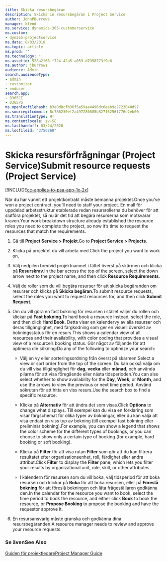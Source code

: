```yaml
---
title: Skicka resursbegäran
description: Skicka in resursbegäran i Project Service
author: JohnPBurrows
manager: kfend
ms.service: dynamics-365-customerservice
ms.custom:
- dyn365-projectservice
ms.date: 8/03/2018
ms.topic: article
ms.prod: ''
ms.technology: ''
ms.assetid: 528a2f66-f724-42a5-a059-d7958773f9e6
ms.author: jburrows
audience: Admin
search.audienceType:
- admin
- customizer
- enduser
search.app:
- D365CE
- D365PS
ms.openlocfilehash: b3e0d8cfb36f5a59ae4496dc6eab9c2723048d97
ms.sourcegitcommit: 8c786230ef2a497280885b827162561776e2eb00
ms.translationtype: HT
ms.contentlocale: sv-SE
ms.lasthandoff: 03/24/2020
ms.locfileid: "3756260"
---
```

# <a name="submit-resource-requests-project-service"></a><span data-ttu-id="55fe3-103">Skicka resursförfrågningar (Project Service)</span><span class="sxs-lookup"><span data-stu-id="55fe3-103">Submit resource requests (Project Service)</span></span>

[!INCLUDE[cc-applies-to-psa-app-1x-2x](../includes/cc-applies-to-psa-app-1x-2x.md)]

<span data-ttu-id="55fe3-104">När du har vunnit ett projektkontrakt måste bemanna projektet.</span><span class="sxs-lookup"><span data-stu-id="55fe3-104">Once you’ve won a project contract, you’ll need to staff your project.</span></span> <span data-ttu-id="55fe3-105">En mall för uppdelad arbetsstruktur etablerade redan resursrollerna du behöver för att slutföra projektet, så nu är det tid att begära resurserna som motsvarar kraven.</span><span class="sxs-lookup"><span data-stu-id="55fe3-105">Your work breakdown structure already established the resource roles you need to complete the project, so now it’s time to request the resources that match the requirements.</span></span>  
  
1.  <span data-ttu-id="55fe3-106">Gå till **Project Service > Projekt**.</span><span class="sxs-lookup"><span data-stu-id="55fe3-106">Go to **Project Service > Projects**.</span></span>  
  
2.  <span data-ttu-id="55fe3-107">Klicka på projektet du vill arbeta med.</span><span class="sxs-lookup"><span data-stu-id="55fe3-107">Click the project you want to work on.</span></span>  
  
3.  <span data-ttu-id="55fe3-108">Välj nedpilen bredvid projektnamnet i fältet överst på skärmen och klicka på **Resurskrav**.</span><span class="sxs-lookup"><span data-stu-id="55fe3-108">In the bar across the top of the screen, select the down arrow next to the project name, and then click **Resource Requirements**.</span></span>  
  
4.  <span data-ttu-id="55fe3-109">Välj de roller som du vill begära resurser för att skicka begäranden om resurser och klicka på **Skicka begäran**.</span><span class="sxs-lookup"><span data-stu-id="55fe3-109">To submit resource requests, select the roles you want to request resources for, and then click **Submit Request**.</span></span>  
  
5.  <span data-ttu-id="55fe3-110">Om du vill göra en fast bokning för resursen i stället väljer du rollen och klickar på **Fast bokning**.</span><span class="sxs-lookup"><span data-stu-id="55fe3-110">To hard book a resource instead, select the role, and then click **Hard Book**.</span></span> <span data-ttu-id="55fe3-111">Detta visar en kalendervy av alla resurser och deras tillgänglighet, med färgkodning som ger en visuell översikt av bokningsstatus för en resurs.</span><span class="sxs-lookup"><span data-stu-id="55fe3-111">This shows a calendar view of all resources and their availability, with color coding that provides a visual view of a resource’s booking status.</span></span> <span data-ttu-id="55fe3-112">Gör något av följande för att optimera din sökning:</span><span class="sxs-lookup"><span data-stu-id="55fe3-112">Do any of the following to optimize your search:</span></span>  
  
    -   <span data-ttu-id="55fe3-113">Välj en vy eller sorteringsordning från överst på skärmen.</span><span class="sxs-lookup"><span data-stu-id="55fe3-113">Select a view or sort order from the top of the screen.</span></span> <span data-ttu-id="55fe3-114">Du kan också välja om du vill visa tillgänglighet för **dag**, **vecka** eller **månad**, och använda pilarna för att visa föregående eller nästa tidsperioden.</span><span class="sxs-lookup"><span data-stu-id="55fe3-114">You can also select whether to show availability for the **Day**, **Week**, or **Month**, and use the arrows to view the previous or next time period.</span></span> <span data-ttu-id="55fe3-115">Använd sökrutan för att hitta en viss resurs.</span><span class="sxs-lookup"><span data-stu-id="55fe3-115">Use the search box to find a specific resource.</span></span>  
  
    -   <span data-ttu-id="55fe3-116">Klicka på **Alternativ** för att ändra det som visas.</span><span class="sxs-lookup"><span data-stu-id="55fe3-116">Click **Options** to change what displays.</span></span> <span data-ttu-id="55fe3-117">Till exempel kan du visa en förklaring som visar färgschemat för olika typer av bokningar, eller du kan välja att visa endast en viss typ av bokning (till exempel fast bokning eller preliminär bokning).</span><span class="sxs-lookup"><span data-stu-id="55fe3-117">For example, you can show a legend that shows the color scheme for the different types of bookings, or you can choose to show only a certain type of booking (for example, hard booking or soft booking).</span></span>  
  
    -   <span data-ttu-id="55fe3-118">Klicka på **Filter** för att visa rutan **Filter** som gör att du kan filtrera resultatet efter organisationsenhet, roll, färdighet eller andra attribut.</span><span class="sxs-lookup"><span data-stu-id="55fe3-118">Click **Filter** to display the **Filter** pane, which lets you filter your results by organizational unit, role, skill, or other attributes.</span></span>  
  
    -   <span data-ttu-id="55fe3-119">I kalendern för resursen som du vill boka, välj tidsperiod för att boka resursen och klickar på **Boka** för att boka resursen, eller på **Föreslå bokning** för att föreslå bokningen och låta frågeställaren godkänna den.</span><span class="sxs-lookup"><span data-stu-id="55fe3-119">In the calendar for the resource you want to book, select the time period to book the resource, and either click **Book** to book the resource, or **Propose Booking** to propose the booking and have the requestor approve it.</span></span>  
  
6.  <span data-ttu-id="55fe3-120">En resursansvarig måste granska och godkänna dina resursbegäranden.</span><span class="sxs-lookup"><span data-stu-id="55fe3-120">A resource manager needs to review and approve your resource requests.</span></span>  
  
### <a name="see-also"></a><span data-ttu-id="55fe3-121">Se även</span><span class="sxs-lookup"><span data-stu-id="55fe3-121">See Also</span></span>  
 [<span data-ttu-id="55fe3-122">Guiden för projektledare</span><span class="sxs-lookup"><span data-stu-id="55fe3-122">Project Manager Guide</span></span>](../project-service/project-manager-guide.md)
